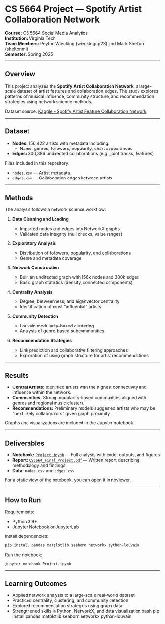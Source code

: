 # CS 5664 Project — Spotify Artist Collaboration Network

**Course:** CS 5664 Social Media Analytics  
**Institution:** Virginia Tech  
**Team Members:** Peyton Wiecking (wieckingcp23) and Mark Shelton (sheltonml)  
**Semester:** Spring 2025  

---

## Overview
This project analyzes the **Spotify Artist Collaboration Network**, a large-scale dataset of artist features and collaboration edges. The study explores patterns of musical influence, community structure, and recommendation strategies using network science methods.

Dataset source: [Kaggle – Spotify Artist Feature Collaboration Network](https://www.kaggle.com/datasets/jfreyberg/spotify-artist-feature-collaboration-network)

---

## Dataset
- **Nodes:** 156,422 artists with metadata including:
  - Name, genres, followers, popularity, chart appearances  
- **Edges:** 300,386 undirected collaborations (e.g., joint tracks, features)

Files included in this repository:
- `nodes.csv` — Artist metadata  
- `edges.csv` — Collaboration edges between artists  

---

## Methods
The analysis follows a network science workflow:

1. **Data Cleaning and Loading**  
   - Imported nodes and edges into NetworkX graphs  
   - Validated data integrity (null checks, value ranges)

2. **Exploratory Analysis**  
   - Distribution of followers, popularity, and collaborations  
   - Genre and metadata coverage

3. **Network Construction**  
   - Built an undirected graph with 156k nodes and 300k edges  
   - Basic graph statistics (density, connected components)

4. **Centrality Analysis**  
   - Degree, betweenness, and eigenvector centrality  
   - Identification of most “influential” artists

5. **Community Detection**  
   - Louvain modularity-based clustering  
   - Analysis of genre-based subcommunities

6. **Recommendation Strategies**  
   - Link prediction and collaborative filtering approaches  
   - Exploration of using graph structure for artist recommendations

---

## Results
- **Central Artists:** Identified artists with the highest connectivity and influence within the network.  
- **Communities:** Strong modularity-based communities aligned with genres and regional music clusters.  
- **Recommendations:** Preliminary models suggested artists who may be “next likely collaborators” given graph proximity.  

Graphs and visualizations are included in the Jupyter notebook.

---

## Deliverables
- **Notebook:** [`Project.ipynb`](Project.ipynb) — Full analysis with code, outputs, and figures  
- **Report:** [`CS5664_Final_Project.pdf`](CS5664_Final_Project.pdf) — Written report describing methodology and findings  
- **Data:** `nodes.csv` and `edges.csv`  

For a static view of the notebook, you can open it in [nbviewer](https://nbviewer.org/github/wieckingcp23/cs5664-spotify-network-analysis/blob/main/Project.ipynb).

---

## How to Run
Requirements:
- Python 3.9+  
- Jupyter Notebook or JupyterLab  

Install dependencies:
```bash
pip install pandas matplotlib seaborn networkx python-louvain
```
Run the notebook:
```bash
jupyter notebook Project.ipynb
```
---
## Learning Outcomes
- Applied network analysis to a large-scale real-world dataset
- Practiced centrality, clustering, and community detection
- Explored recommendation strategies using graph data
- Strengthened skills in Python, NetworkX, and data visualization
bash
pip install pandas matplotlib seaborn networkx python-louvain
